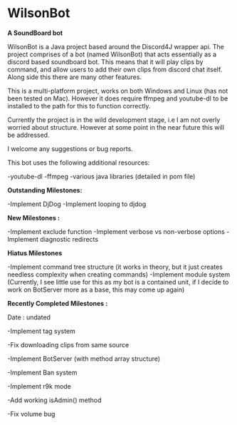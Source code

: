 # WilsonBot
**A SoundBoard bot**

WilsonBot is a Java project based around the Discord4J wrapper api. The project comprises of a bot (named WilsonBot) that acts essentially as a discord based soundboard bot. This means that it will play clips by command, and allow users to add their own clips from discord chat itself. Along side this there are many other features.

This is a multi-platform project, works on both Windows and Linux (has not been tested on Mac). However it does require ffmpeg and youtube-dl to be installed to the path for this to function correctly.

Currently the project is in the wild development stage, i.e I am not overly worried about structure. However at some point in the near future this will be addressed.

I welcome any suggestions or bug reports.

This bot uses the following additional resources:

-youtube-dl
-ffmpeg
-various java libraries (detailed in pom file)


**Outstanding Milestones:**

  -Implement DjDog
  -Implement looping to djdog
  
**New Milestones :**

  -Implement exclude function
  -Implement verbose vs non-verbose options
  -Implement diagnostic redirects
  
**Hiatus Milestones**

  -Implement command tree structure (it works in theory, but it just creates needless complexity when creating commands)
  -Implement module system (Currently, I see little use for this as my bot is a contained unit, if I decide to work on BotServer more as a base, this may come up again)
  
**Recently Completed Milestones :**

Date : undated

  -Implement tag system
  
  -Fix downloading clips from same source
    
  -Implement BotServer (with method array structure)
  
  -Implement Ban system
  
  -Implement r9k mode
  
  -Add working isAdmin() method
  
  -Fix volume bug
